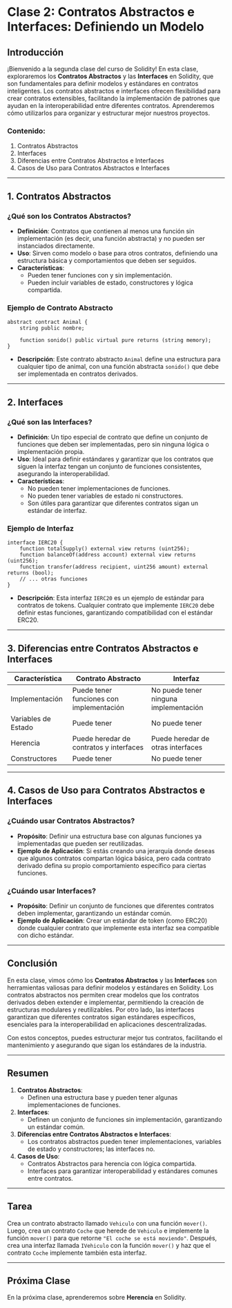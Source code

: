 # Clase 2: **Contratos Abstractos e Interfaces: Definiendo un Modelo**

## Introducción

¡Bienvenido a la segunda clase del curso de Solidity! En esta clase, exploraremos los **Contratos Abstractos** y las **Interfaces** en Solidity, que son fundamentales para definir modelos y estándares en contratos inteligentes. Los contratos abstractos e interfaces ofrecen flexibilidad para crear contratos extensibles, facilitando la implementación de patrones que ayudan en la interoperabilidad entre diferentes contratos. Aprenderemos cómo utilizarlos para organizar y estructurar mejor nuestros proyectos.

### Contenido:

1. Contratos Abstractos  
2. Interfaces  
3. Diferencias entre Contratos Abstractos e Interfaces  
4. Casos de Uso para Contratos Abstractos e Interfaces  

---

## 1. Contratos Abstractos

### ¿Qué son los Contratos Abstractos?

- **Definición**: Contratos que contienen al menos una función sin implementación (es decir, una función abstracta) y no pueden ser instanciados directamente.  
- **Uso**: Sirven como modelo o base para otros contratos, definiendo una estructura básica y comportamientos que deben ser seguidos.  
- **Características**:
  - Pueden tener funciones con y sin implementación.
  - Pueden incluir variables de estado, constructores y lógica compartida.

### Ejemplo de Contrato Abstracto

```solidity
abstract contract Animal {
    string public nombre;

    function sonido() public virtual pure returns (string memory);
}
```

- **Descripción**: Este contrato abstracto `Animal` define una estructura para cualquier tipo de animal, con una función abstracta `sonido()` que debe ser implementada en contratos derivados.

---

## 2. Interfaces

### ¿Qué son las Interfaces?

- **Definición**: Un tipo especial de contrato que define un conjunto de funciones que deben ser implementadas, pero sin ninguna lógica o implementación propia.  
- **Uso**: Ideal para definir estándares y garantizar que los contratos que siguen la interfaz tengan un conjunto de funciones consistentes, asegurando la interoperabilidad.  
- **Características**:
  - No pueden tener implementaciones de funciones.
  - No pueden tener variables de estado ni constructores.
  - Son útiles para garantizar que diferentes contratos sigan un estándar de interfaz.

### Ejemplo de Interfaz

```solidity
interface IERC20 {
    function totalSupply() external view returns (uint256);
    function balanceOf(address account) external view returns (uint256);
    function transfer(address recipient, uint256 amount) external returns (bool);
    // ... otras funciones
}
```

- **Descripción**: Esta interfaz `IERC20` es un ejemplo de estándar para contratos de tokens. Cualquier contrato que implemente `IERC20` debe definir estas funciones, garantizando compatibilidad con el estándar ERC20.

---

## 3. Diferencias entre Contratos Abstractos e Interfaces

| Característica         | Contrato Abstracto                          | Interfaz                              |
|------------------------|---------------------------------------------|---------------------------------------|
| Implementación         | Puede tener funciones con implementación    | No puede tener ninguna implementación|
| Variables de Estado    | Puede tener                                 | No puede tener                       |
| Herencia               | Puede heredar de contratos y interfaces     | Puede heredar de otras interfaces    |
| Constructores          | Puede tener                                 | No puede tener                       |

---

## 4. Casos de Uso para Contratos Abstractos e Interfaces

### ¿Cuándo usar Contratos Abstractos?

- **Propósito**: Definir una estructura base con algunas funciones ya implementadas que pueden ser reutilizadas.  
- **Ejemplo de Aplicación**: Si estás creando una jerarquía donde deseas que algunos contratos compartan lógica básica, pero cada contrato derivado defina su propio comportamiento específico para ciertas funciones.

### ¿Cuándo usar Interfaces?

- **Propósito**: Definir un conjunto de funciones que diferentes contratos deben implementar, garantizando un estándar común.  
- **Ejemplo de Aplicación**: Crear un estándar de token (como ERC20) donde cualquier contrato que implemente esta interfaz sea compatible con dicho estándar.

---

## Conclusión

En esta clase, vimos cómo los **Contratos Abstractos** y las **Interfaces** son herramientas valiosas para definir modelos y estándares en Solidity. Los contratos abstractos nos permiten crear modelos que los contratos derivados deben extender e implementar, permitiendo la creación de estructuras modulares y reutilizables. Por otro lado, las interfaces garantizan que diferentes contratos sigan estándares específicos, esenciales para la interoperabilidad en aplicaciones descentralizadas.

Con estos conceptos, puedes estructurar mejor tus contratos, facilitando el mantenimiento y asegurando que sigan los estándares de la industria.

---

## Resumen

1. **Contratos Abstractos**:
   - Definen una estructura base y pueden tener algunas implementaciones de funciones.
2. **Interfaces**:
   - Definen un conjunto de funciones sin implementación, garantizando un estándar común.
3. **Diferencias entre Contratos Abstractos e Interfaces**:
   - Los contratos abstractos pueden tener implementaciones, variables de estado y constructores; las interfaces no.
4. **Casos de Uso**:
   - Contratos Abstractos para herencia con lógica compartida.
   - Interfaces para garantizar interoperabilidad y estándares comunes entre contratos.

---

## Tarea

Crea un contrato abstracto llamado `Vehiculo` con una función `mover()`. Luego, crea un contrato `Coche` que herede de `Vehiculo` e implemente la función `mover()` para que retorne `"El coche se está moviendo"`. Después, crea una interfaz llamada `IVehiculo` con la función `mover()` y haz que el contrato `Coche` implemente también esta interfaz.

---

## Próxima Clase

En la próxima clase, aprenderemos sobre **Herencia** en Solidity.